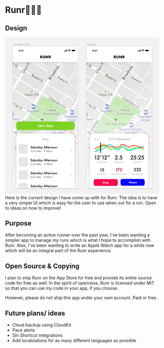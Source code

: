 # Runr🏃🏻‍♂️

## Design
![alt text](Current_Design_Screenshot.png "Design Screenshot")
Here is the current design I have come up with for Runr. The idea is to have a very simple UI which is easy for the user to use when out for a run. Open to ideas on how to improve!

## Purpose
After becoming an active runner over the past year, I've been wanting a simpler app to manage my runs which is what I hope to accomplish with Runr. Also, I've been wanting to write an Apple Watch app for a while now which will be an integral part of the Runr experience.

## Open Source & Copying

I plan to ship Runr on the App Store for free and provide its entire source code for free as well. In the spirit of openness, Runr is licensed under MIT so that you can use my code in your app, if you choose.

However, please do not ship this app under your own account. Paid or free.

## Future plans/ ideas
- Cloud backup using CloudKit
- Pace alerts
- Siri Shortcut integrations
- Add localizations for as many different languages as possible
